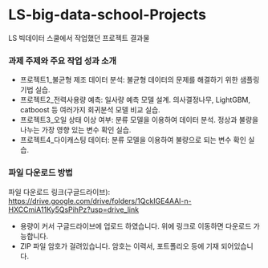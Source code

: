 # LS-big-data-school-Projects
LS 빅데이터 스쿨에서 작업했던 프로젝트 결과물

### 과제 주제와 주요 작업 성과 소개
- 프로젝트1_불균형 제조 데이터 분석: 불균형 데이터의 문제를 해결하기 위한 샘플링 기법 실습.
- 프로젝트2_전력사용량 예측: 일사량 예측 모델 설계. 의사결정나무, LightGBM, catboost 등 여러가지 회귀분석 모델 비교 실습.
- 프로젝트3_오일 상태 이상 여부: 분류 모델을 이용하여 데이터 분석. 정상과 불량을 나누는 가장 영향 있는 변수 확인 실습.
- 프로젝트4_다이캐스팅 데이터: 분류 모델을 이용하여 불량으로 되는 변수 확인 실습.

### 파일 다운로드 방법
파일 다운로드 링크(구글드라이브): https://drive.google.com/drive/folders/1QckIGE4AAl-n-HXCCmiA11Ky5QsPihPz?usp=drive_link
- 용량이 커서 구글드라이브에 업로드 하였습니다. 위에 링크로 이동하면 다운로드 가능합니다.
- ZIP 파일 암호가 걸려있습니다. 암호는 이력서, 포트폴리오 등에 기재 되어있습니다.
